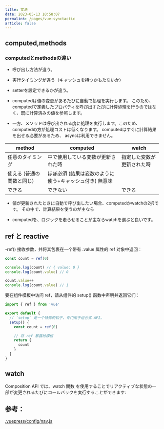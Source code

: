 ```yaml
---
title: 文法
date: 2023-05-13 10:58:07
permalink: /pages/vue-synctactic
article: false
---
```




## computed,methods

### computedとmethodsの違い
-  呼び出し方法が違う。
-  実行タイミングが違う（キャッシュを持つかもたないか）
-  setterを設定できるかが違う。


- computedは値の変更があるたびに自動で処理を実行します。
このため、computedで定義したプロパティを呼び出すたびに計算処理を行うのではなく、既に計算済みの値を参照します。

- 一方、メソッドは呼び出される度に処理を実行します。このため、computedの方が処理コストは低くなります。
computedはすぐに計算結果を出せる必要があるため、
asyncは利用できません。

| method          | computed                       | watch         |
|-----------------|--------------------------------|---------------|
| 任意のタイミング        | 中で使用している変数が更新された時              | 指定した変数が更新された時 |
| 使える (普通の関数と同じ)	 | ほぼ必須 (結果は変数のように使う+キャッシュ付き)	無意味 |   
| できる	            | できない	                          | できる           |

-  値が更新されたときに自動で呼び出したい場合、computedかwatchの2択です。
その中で、計算結果を使うのが主なら

-  computedを、ロジックを走らせることが主ならwatchを選ぶと良いです。


## ref と reactive

-ref() 接收参数，并将其包裹在一个带有 .value 属性的 ref 对象中返回：
``` ts
const count = ref(0)

console.log(count) // { value: 0 }
console.log(count.value) // 0

count.value++
console.log(count.value) // 1
```


要在组件模板中访问 ref，请从组件的 setup() 函数中声明并返回它们：
``` ts
import { ref } from 'vue'

export default {
  // `setup` 是一个特殊的钩子，专门用于组合式 API。
  setup() {
    const count = ref(0)

    // 将 ref 暴露给模板
    return {
      count
    }
  }
}
```

##  watch
Composition API では、watch 関数 を使用することでリアクティブな状態の一部が変更されるたびにコールバックを実行することができます:


## 参考：
[.vuepress/config/nav.js](https://github.com/xugaoyi/vuepress-theme-vdoing/blob/master/docs/.vuepress/config/nav.js)
